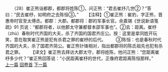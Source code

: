 　　（28）崔正熊诣都郡，都郡将姓陈①，问正熊：“君去崔抒几世②？”答曰：“民去崔杼，如明府之去陈恒③。”
　　【注释】①崔正熊：崔豹，字正熊，晋惠帝时官至太傅丞。都郡：大郡。都郡将：郡的军事长官。余嘉锡《世说新语笺疏》91 页说：“都郡将者，以他郡太守兼都督本邵军事也”。②去：距离。崔杼（zhù）春秋时代齐国的大夫，杀了齐国的国君齐庄公。按：这里是拿同姓开玩笑，意在取笑崔正熊是犯有杀君之罪的崔杼的后代。
　　③陈恒：也是春秋时代齐国的大夫，杀了国君齐简公。崔正熊针锋相对，指出都郡将的陈氏祖先也犯有杀君之罪。
　　【译文】崔正熊去拜访大郡太守，郡将姓陈，他问正熊：“您距离崔杼多少代？”崔正熊回答说：“小民距离崔杼的世代，正像府君距离陈恒那样。”
<br>[上一篇](02_027) [回卷首](02_000) [下一篇](02_029)
